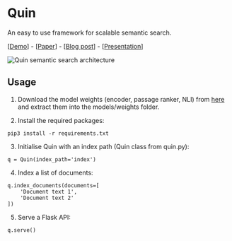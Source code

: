 # Quin
An easy to use framework for scalable semantic search.

[<a href="https://quin.algoprog.com">Demo</a>] - [<a href="https://www.researchgate.net/publication/342815574_Latent_Retrieval_for_Large-Scale_Fact-Checking_and_Question_Answering_with_NLI_training">Paper</a>] - [<a href="https://towardsdatascience.com/building-a-semantic-search-engine-for-large-scale-fact-checking-and-question-answering-9aa356632432">Blog post</a>] - [<a href="https://docs.google.com/presentation/d/1QpDF4xWgLSF-2DC1q5M_9MN7pASn-2T6NgKkhJ-NTZ8/edit?usp=sharing">Presentation</a>]

![Quin semantic search architecture](https://miro.medium.com/max/1400/1*-LaR_PfEbfJcH_BpD0Sptg.png)

## Usage

1) Download the model weights (encoder, passage ranker, NLI) from <a href="https://drive.google.com/file/d/1dBMCxa7xYvGNMZGyonOQO1nyoB_CgXAe/view?usp=sharing">here</a> and extract them into the models/weights folder.

2) Install the required packages:
```
pip3 install -r requirements.txt
```

3) Initialise Quin with an index path (Quin class from quin.py):
```python3
q = Quin(index_path='index')
```

4) Index a list of documents:
```python3
q.index_documents(documents=[
    'Document text 1',
    'Document text 2'
])
```

5) Serve a Flask API:
```python3
q.serve()
```
